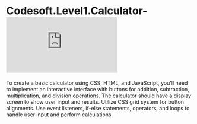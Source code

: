# Codesoft.Level1.Calculator-![Link](https://anuragdw710.github.io/Codesoft.Level1.Calculator-/index.html)

To create a basic calculator using CSS, HTML, and JavaScript, you'll need to implement an
interactive interface with buttons for addition, subtraction, multiplication, and division
operations. The calculator should have a display screen to show user input and results. Utilize
CSS grid system for button alignments. Use event listeners, if-else statements, operators, and
loops to handle user input and perform calculations.

